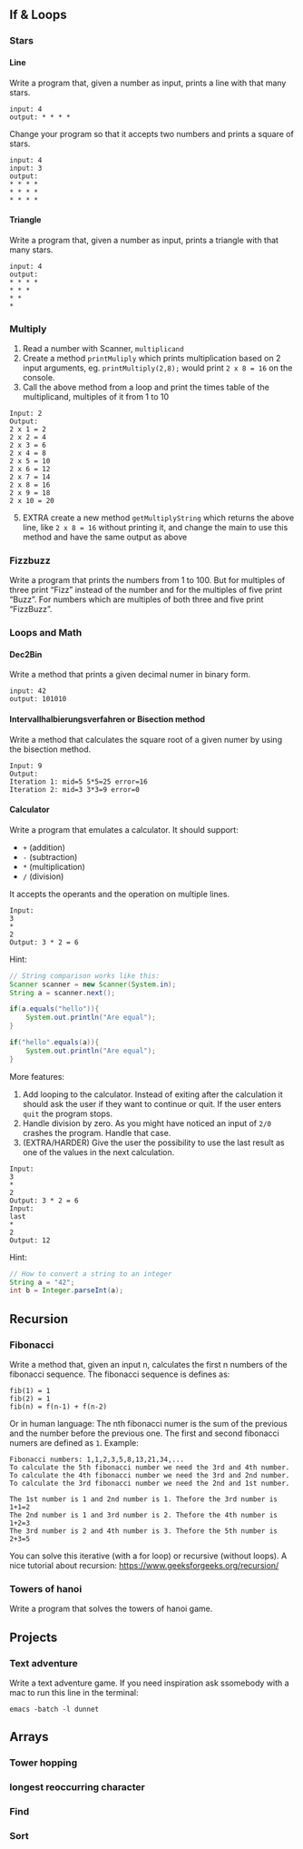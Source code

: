 ## If & Loops

### Stars

#### Line
Write a program that, given a number as input, prints a line with that many stars.
```
input: 4
output: * * * *
```
Change your program so that it accepts two numbers and prints a square of stars.
```
input: 4
input: 3
output: 
* * * *
* * * *
* * * *
```

#### Triangle
Write a program that, given a number as input, prints a triangle with that many stars.
```
input: 4
output: 
* * * *
* * *
* *
*
```

### Multiply
1. Read a number with Scanner, `multiplicand`
2. Create a method `printMuliply` which prints multiplication based on 2 input arguments, eg. `printMultiply(2,8);` would print  `2 x 8 = 16` on the console.
3. Call the above method from a loop and print the times table of the multiplicand, multiples of it from 1 to 10

```
Input: 2
Output:
2 x 1 = 2
2 x 2 = 4
2 x 3 = 6
2 x 4 = 8
2 x 5 = 10
2 x 6 = 12
2 x 7 = 14
2 x 8 = 16
2 x 9 = 18
2 x 10 = 20
```

5. EXTRA create a new method `getMultiplyString` which returns the above line, like `2 x 8 = 16` without printing it, and change the main to use this method and have the same output as above

### Fizzbuzz
Write a program that prints the numbers from 1 to 100. But for multiples of three print “Fizz” instead of the number and for the multiples of five print “Buzz”. For numbers which are multiples of both three and five print “FizzBuzz”.

### Loops and Math

#### Dec2Bin
Write a method that prints a given decimal numer in binary form.
```
input: 42
output: 101010
```

#### Intervallhalbierungsverfahren or Bisection method
Write a method that calculates the square root of a given numer by using the bisection method.
```
Input: 9
Output:
Iteration 1: mid=5 5*5=25 error=16
Iteration 2: mid=3 3*3=9 error=0
```

#### Calculator
Write a program that emulates a calculator. 
It should support:
- ```+``` (addition)
- ```-``` (subtraction)
- ```*``` (multiplication)
- ```/``` (division)

It accepts the operants and the operation on multiple lines.
```
Input:
3
*
2
Output: 3 * 2 = 6
```
Hint:
```Java
// String comparison works like this:
Scanner scanner = new Scanner(System.in);
String a = scanner.next();

if(a.equals("hello")){
    System.out.println("Are equal");
}

if("hello".equals(a)){
    System.out.println("Are equal");
}
```
More features: 
1. Add looping to the calculator. Instead of exiting after the calculation it should ask the user if they want to continue or quit. If the user enters `quit` the program stops. 
2. Handle division by zero. As you might have noticed an input of ```2/0``` crashes the program. Handle that case.
3. (EXTRA/HARDER) Give the user the possibility to use the last result as one of the values in the next calculation.
```
Input:
3
*
2
Output: 3 * 2 = 6
Input:
last
*
2
Output: 12
```
Hint: 
```Java
// How to convert a string to an integer
String a = "42";
int b = Integer.parseInt(a);
```



## Recursion

### Fibonacci
Write a method that, given an input n, calculates the first n numbers of the fibonacci sequence.
The fibonacci sequence is defines as: 
```
fib(1) = 1
fib(2) = 1
fib(n) = f(n-1) + f(n-2)
```
Or in human language:
The nth fibonacci numer is the sum of the previous and the number before the previous one.
The first and second fibonacci numers are defined as `1`.
Example:
```
Fibonacci numbers: 1,1,2,3,5,8,13,21,34,...
To calculate the 5th fibonacci number we need the 3rd and 4th number.
To calculate the 4th fibonacci number we need the 3rd and 2nd number.
To calculate the 3rd fibonacci number we need the 2nd and 1st number.

The 1st number is 1 and 2nd number is 1. Thefore the 3rd number is 1+1=2
The 2nd number is 1 and 3rd number is 2. Thefore the 4th number is 1+2=3
The 3rd number is 2 and 4th number is 3. Thefore the 5th number is 2+3=5
```

You can solve this iterative (with a for loop) or recursive (without loops).
A nice tutorial about recursion: https://www.geeksforgeeks.org/recursion/


### Towers of hanoi
Write a program that solves the towers of hanoi game.

## Projects

### Text adventure
Write a text adventure game. If you need inspiration ask ssomebody with a mac to run this line in the terminal:

```emacs -batch -l dunnet```


## Arrays

### Tower hopping
### longest reoccurring character
### Find 
### Sort



